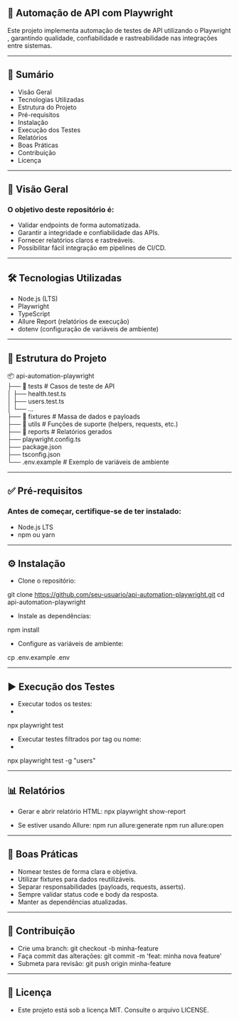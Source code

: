 ## 🚀 Automação de API com Playwright

Este projeto implementa automação de testes de API utilizando o Playwright
, garantindo qualidade, confiabilidade e rastreabilidade nas integrações entre sistemas.

---

## 📌 Sumário

- Visão Geral
- Tecnologias Utilizadas
- Estrutura do Projeto
- Pré-requisitos
- Instalação
- Execução dos Testes
- Relatórios
- Boas Práticas
- Contribuição
- Licença

---

## 🔎 Visão Geral

### O objetivo deste repositório é:  
- Validar endpoints de forma automatizada.  
- Garantir a integridade e confiabilidade das APIs.  
- Fornecer relatórios claros e rastreáveis.  
- Possibilitar fácil integração em pipelines de CI/CD.
  
---

## 🛠 Tecnologias Utilizadas

- Node.js
 (LTS)
- Playwright
- TypeScript
- Allure Report
 (relatórios de execução)
- dotenv
 (configuração de variáveis de ambiente)

---

## 📂 Estrutura do Projeto
📦 api-automation-playwright  
├── 📁 tests           # Casos de teste de API  
│   ├── health.test.ts  
│   ├── users.test.ts  
│   └── ...  
├── 📁 fixtures        # Massa de dados e payloads  
├── 📁 utils           # Funções de suporte (helpers, requests, etc.)  
├── 📁 reports         # Relatórios gerados  
├── playwright.config.ts  
├── package.json  
├── tsconfig.json  
└── .env.example       # Exemplo de variáveis de ambiente

---

## ✅ Pré-requisitos

### Antes de começar, certifique-se de ter instalado:
- Node.js LTS
- npm ou yarn

---

## ⚙️ Instalação

- Clone o repositório:

git clone https://github.com/seu-usuario/api-automation-playwright.git
cd api-automation-playwright


- Instale as dependências:

npm install


- Configure as variáveis de ambiente:

cp .env.example .env


---

## ▶️ Execução dos Testes

- Executar todos os testes:
- 
npx playwright test

- Executar testes filtrados por tag ou nome:
- 
npx playwright test -g "users"

---

## 📊 Relatórios

- Gerar e abrir relatório HTML:
npx playwright show-report

- Se estiver usando Allure:
npm run allure:generate
npm run allure:open

---

## 📌 Boas Práticas

- Nomear testes de forma clara e objetiva.  
- Utilizar fixtures para dados reutilizáveis.  
- Separar responsabilidades (payloads, requests, asserts).  
- Sempre validar status code e body da resposta.  
- Manter as dependências atualizadas.  

---

## 🤝 Contribuição
- Crie uma branch: git checkout -b minha-feature
- Faça commit das alterações: git commit -m 'feat: minha nova feature'
- Submeta para revisão: git push origin minha-feature

---

## 📜 Licença

- Este projeto está sob a licença MIT. Consulte o arquivo LICENSE.
